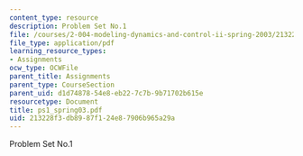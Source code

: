 ```yaml
---
content_type: resource
description: Problem Set No.1
file: /courses/2-004-modeling-dynamics-and-control-ii-spring-2003/213228f3db8987f124e87906b965a29a_ps1_spring03.pdf
file_type: application/pdf
learning_resource_types:
- Assignments
ocw_type: OCWFile
parent_title: Assignments
parent_type: CourseSection
parent_uid: d1d74878-54e8-eb22-7c7b-9b71702b615e
resourcetype: Document
title: ps1_spring03.pdf
uid: 213228f3-db89-87f1-24e8-7906b965a29a
---
```

Problem Set No.1

